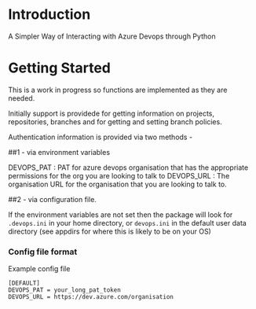 # Introduction 
A Simpler Way of Interacting with Azure Devops through Python

# Getting Started
This is a work in progress so functions are implemented as they are needed. 

Initially support is providede for getting information on projects, repositories, branches and for getting and setting branch policies.

Authentication information is provided via two methods -

##1 - via environment variables

DEVOPS_PAT : PAT for azure devops organisation that has the appropriate permissions for the org you are looking to talk to 
DEVOPS_URL : The organisation URL for the organisation that you are looking to talk to. 

##2 - via configuration file. 

If the environment variables are not set then the package will look for ```.devops.ini``` in your home directory, or ```devops.ini``` in the default user data directory (see appdirs for where this is likely to be on your OS)

### Config file format

Example config file

```
[DEFAULT]
DEVOPS_PAT = your_long_pat_token
DEVOPS_URL = https://dev.azure.com/organisation
```

